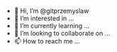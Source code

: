 - 👋 Hi, I’m @gitprzemyslaw
- 👀 I’m interested in ...
- 🌱 I’m currently learning ...
- 💞️ I’m looking to collaborate on ...
- 📫 How to reach me ...

<!---
gitprzemyslaw/gitprzemyslaw is a ✨ special ✨ repository because its `README.md` (this file) appears on your GitHub profile.
You can click the Preview link to take a look at your changes.
--->
